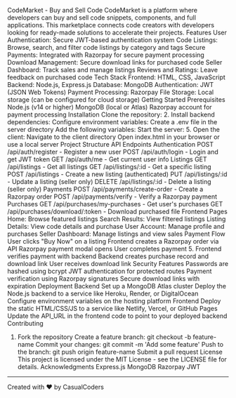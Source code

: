CodeMarket - Buy and Sell Code
CodeMarket is a platform where developers can buy and sell code snippets, components, and full applications. This marketplace connects code creators with developers looking for ready-made solutions to accelerate their projects.
Features
User Authentication: Secure JWT-based authentication system
Code Listings: Browse, search, and filter code listings by category and tags
Secure Payments: Integrated with Razorpay for secure payment processing
Download Management: Secure download links for purchased code
Seller Dashboard: Track sales and manage listings
Reviews and Ratings: Leave feedback on purchased code
Tech Stack
Frontend: HTML, CSS, JavaScript
Backend: Node.js, Express.js
Database: MongoDB
Authentication: JWT (JSON Web Tokens)
Payment Processing: Razorpay
File Storage: Local storage (can be configured for cloud storage)
Getting Started
Prerequisites
Node.js (v14 or higher)
MongoDB (local or Atlas)
Razorpay account for payment processing
Installation
Clone the repository:
2. Install backend dependencies:
Configure environment variables:
Create a .env file in the server directory
Add the following variables:
Start the server:
5. Open the client:
Navigate to the client directory
Open index.html in your browser or use a local server
Project Structure
API Endpoints
Authentication
POST /api/auth/register - Register a new user
POST /api/auth/login - Login and get JWT token
GET /api/auth/me - Get current user info
Listings
GET /api/listings - Get all listings
GET /api/listings/:id - Get a specific listing
POST /api/listings - Create a new listing (authenticated)
PUT /api/listings/:id - Update a listing (seller only)
DELETE /api/listings/:id - Delete a listing (seller only)
Payments
POST /api/payments/create-order - Create a Razorpay order
POST /api/payments/verify - Verify a Razorpay payment
Purchases
GET /api/purchases/my-purchases - Get user's purchases
GET /api/purchases/download/:token - Download purchased file
Frontend Pages
Home: Browse featured listings
Search Results: View filtered listings
Listing Details: View code details and purchase
User Account: Manage profile and purchases
Seller Dashboard: Manage listings and view sales
Payment Flow
User clicks "Buy Now" on a listing
Frontend creates a Razorpay order via API
Razorpay payment modal opens
User completes payment
5. Frontend verifies payment with backend
Backend creates purchase record and download link
User receives download link
Security Features
Passwords are hashed using bcrypt
JWT authentication for protected routes
Payment verification using Razorpay signatures
Secure download links with expiration
Deployment
Backend
Set up a MongoDB Atlas cluster
Deploy the Node.js backend to a service like Heroku, Render, or DigitalOcean
Configure environment variables on the hosting platform
Frontend
Deploy the static HTML/CSS/JS to a service like Netlify, Vercel, or GitHub Pages
Update the API_URL in the frontend code to point to your deployed backend
Contributing
1. Fork the repository
Create a feature branch: git checkout -b feature-name
Commit your changes: git commit -m 'Add some feature'
Push to the branch: git push origin feature-name
Submit a pull request
License
This project is licensed under the MIT License - see the LICENSE file for details.
Acknowledgments
Express.js
MongoDB
Razorpay
JWT
---
Created with ❤️ by CasualCoders
